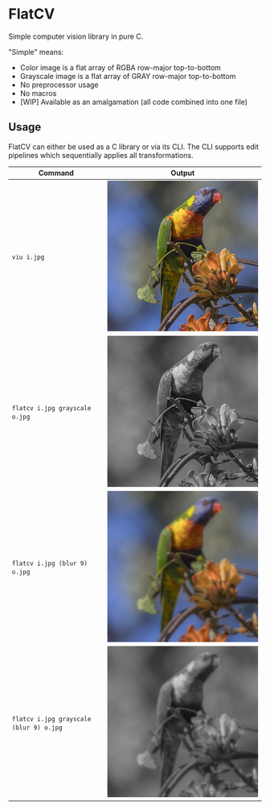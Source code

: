 # FlatCV

Simple computer vision library in pure C.


"Simple" means:

- Color image is a flat array of RGBA row-major top-to-bottom
- Grayscale image is a flat array of GRAY row-major top-to-bottom
- No preprocessor usage
- No macros
- [WIP] Available as an amalgamation (all code combined into one file)


## Usage

FlatCV can either be used as a C library or via its CLI.
The CLI supports edit pipelines which sequentially applies all transformations.

Command | Output
--------|-------
`viu i.jpg` | ![Parrot](./images/parrot.jpeg)
`flatcv i.jpg grayscale o.jpg` | ![Parrot Grayscale](./images/grayscale.jpeg)
`flatcv i.jpg (blur 9) o.jpg` | ![Parrot Blur](./images/blur.jpeg)
`flatcv i.jpg grayscale (blur 9) o.jpg` | ![Parrot Grayscale and Blur](./images/grayscale_blur.jpeg)
